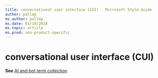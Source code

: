 ```yaml
---
title: conversational user interface (CUI) - Microsoft Style Guide
author: pallep
ms.author: pallep
ms.date: 01/19/2018
ms.topic: article
ms.prod: non-product-specific
---
```


# conversational user interface (CUI)

**See** [AI and bot term collection](~/a-z-word-list-term-collections/term-collections/ai-bot-terms.md)
